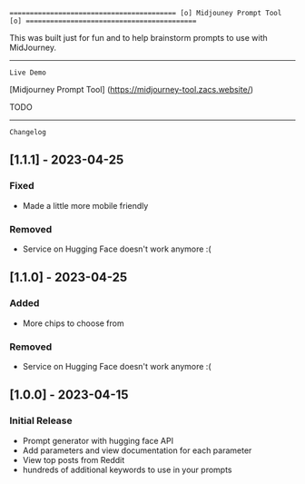     ========================================= [o] Midjouney Prompt Tool [o] ==========================================

This was built just for fun and to help brainstorm prompts to use with MidJourney.

---

    Live Demo

[Midjourney Prompt Tool] (https://midjourney-tool.zacs.website/)

TODO

---

    Changelog

## [1.1.1] - 2023-04-25

### Fixed

- Made a little more mobile friendly

### Removed

- Service on Hugging Face doesn't work anymore :(

## [1.1.0] - 2023-04-25

### Added

- More chips to choose from

### Removed

- Service on Hugging Face doesn't work anymore :(

## [1.0.0] - 2023-04-15

### Initial Release

- Prompt generator with hugging face API
- Add parameters and view documentation for each parameter
- View top posts from Reddit
- hundreds of additional keywords to use in your prompts

